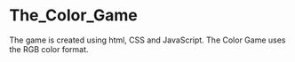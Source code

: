 # The_Color_Game
The game is created using html, CSS and JavaScript. The Color Game uses the RGB color format.
